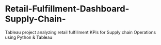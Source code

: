 # Retail-Fulfillment-Dashboard-Supply-Chain-
Tableau project analyzing retail fulfillment KPIs for Supply chain Operations using Python &amp; Tableau
